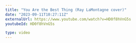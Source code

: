 ```yaml
---
title: "You Are the Best Thing (Ray LaMontagne cover)"
date: "2023-09-11T10:27:11Z"
externalUrl: https://www.youtube.com/watch?v=HD0f8hVnG5s
youtubeId: HD0f8hVnG5s

type: video
---
```


